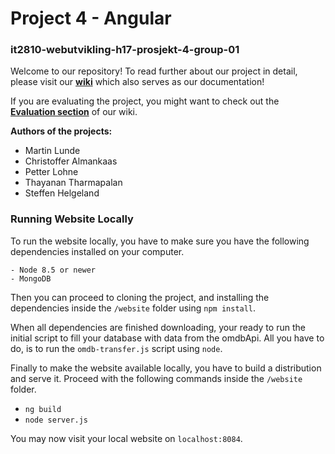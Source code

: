# Project 4 - Angular
### it2810-webutvikling-h17-prosjekt-4-group-01
Welcome to our repository! To read further about our project in detail, 
please visit our [**wiki**](https://github.com/IT2810/it2810-webutvikling-h17-prosjekt-4-group-01/wiki/Project-4-Documentation)
which also serves as our documentation!

If you are evaluating the project, you might want to check out the
[**Evaluation section**](https://github.com/IT2810/it2810-webutvikling-h17-prosjekt-4-group-01/wiki/Evalueringskriterie-rettet-dokumentasjon) of our wiki. 

**Authors of the projects:**
- Martin Lunde
- Christoffer Almankaas
- Petter Lohne
- Thayanan Tharmapalan
- Steffen Helgeland

### Running Website Locally <a name="Local"></a>
To run the website locally, you have to make sure you have the following dependencies
installed on your computer.
```
- Node 8.5 or newer
- MongoDB
```
Then you can proceed to cloning the project, and installing the dependencies inside
the `/website` folder using `npm install`.

When all dependencies are finished downloading, your ready to run the initial script
to fill your database with data from the omdbApi. All you have to do, is to run 
the `omdb-transfer.js` script using `node`.

Finally to make the website available locally, you have to build a distribution and 
serve it. Proceed with the following commands inside the `/website` folder.  
- `ng build`
- `node server.js`

You may now visit your local website on `localhost:8084`.
